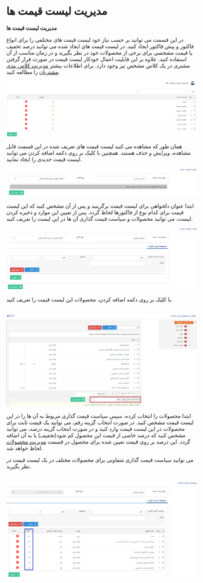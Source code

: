 # مدیریت لیست قیمت ها    

**مدیریت لیست قیمت ها**

در این قسمت می توانید بر حسب نیاز خود لیست قیمت های مختلفی را برای انواع فاکتور و پیش فاکتور ایجاد کنید. در لیست قیمت های ایجاد شده می توانید درصد تخفیف یا قیمت مشخصی برای برخی از محصولات خود در نظر بگیرید و در زمان مناسب از آن استفاده کنید. علاوه بر این قابلیت اعمال خودکار لیست قیمت در صورت قرار گرفتن مشتری در یک کلاس مشخص نیز وجود دارد. برای اطلاعات بیشتر [مدیریت کلاس بندی مشتریان](ClientsClassroomManagement.md) را مطالعه کنید.

![](Pricelistmanagement/Pricelistmanagement1.png) 

همان طور که مشاهده می کنید لیست قیمت های تعریف شده در این قسمت قابل مشاهده، ویرایش و حذف هستند. همچنین با کلیک بر روی دکمه اضافه کردن می توانید لیست قیمت جدیدی را ایجاد نمایید.

![](Pricelistmanagement/Pricelistmanagement2.png) 

ابتدا عنوان دلخواهی برای لیست قیمت برگزینید و پس از آن مشخص کنید که این لیست قیمت برای کدام نوع از فاکتورها لحاظ گردد. پس از تعیین این موارد و ذخیره کردن لیست، می توانید محصولات و سیاست قیمت گذاری آن ها در این لیست را تعریف کنید.

![](Pricelistmanagement/Pricelistmanagement3.png) 

با کلیک بر روی دکمه اضافه کردن، محصولات این لیست قیمت را تعریف کنید.

 ![](Pricelistmanagement/Pricelistmanagement4.png)

ابتدا محصولات را انتخاب کرده، سپس سیاست قیمت گذاری مربوط به آن ها را در این لیست قیمت مشخص کنید. در صورت انتخاب گزینه رقم، می توانید یک قیمت ثابت برای محصولات در این لیست قیمت وارد کنید و در صورت انتخاب گزینه درصد، می توانید مشخص کنید که درصد خاصی از قیمت این محصول کم شود(تخفیف) یا به آن اضافه گردد. این درصد بر روی قیمت تعیین شده برای محصول در قسمت [مدیریت محصولات](../BaseInformatio/ProduceManagement/Addproduct.md) لحاظ خواهد شد.

می توانید سیاست قیمت گذاری متفاوتی برای محصولات مختلف در یک لیست قیمت در نظر بگیرید.

 ![](Pricelistmanagement/Pricelistmanagement5.png)